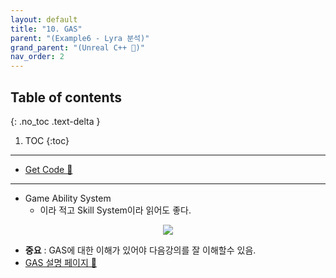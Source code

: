 ```yaml
---
layout: default
title: "10. GAS"
parent: "(Example6 - Lyra 분석)"
grand_parent: "(Unreal C++ 🚀)"
nav_order: 2
---
```


## Table of contents
{: .no_toc .text-delta }

1. TOC
{:toc}

---

* [Get Code 🌟](https://github.com/Arthur880708/LyraClone/tree/2)

---

* Game Ability System
    * 이라 적고 Skill System이라 읽어도 좋다.

<p align="center">
  <img src="https://taehyungs-programming-blog.github.io/blog/assets/images/unreal/unreal_cpp_6/ucpp6-10-1.png"/>
</p>

* **중요** : GAS에 대한 이해가 있어야 다음강의를 잘 이해할수 있음.
* [GAS 설명 페이지 🌟](https://taehyungs-programming-blog.github.io/blog/docs/(unreal-cpp)/unreal.00.cpp.grammer/27-00-ucpp-gas/)